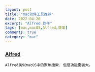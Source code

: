 ```yaml
---
layout: post
title: "mac软件工具推荐"
date: 2022-04-20
excerpt: "Alfred 软件"
tags: [mac,macOS,Alfred,效率]
comments: true
category: "mac"
---
```


### [Alfred](https://www.alfredapp.com/)

	Alfred类似macOS中的聚焦搜索. 但是功能更强大。